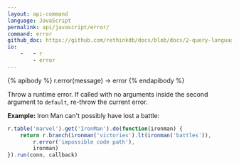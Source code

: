 ```yaml
---
layout: api-command 
language: JavaScript
permalink: api/javascript/error/
command: error 
github_doc: https://github.com/rethinkdb/docs/blob/docs/2-query-language/api/javascript/control-structures/error.md
io:
    -   - r
        - error
---
```


{% apibody %}
r.error(message) &rarr; error
{% endapibody %}

Throw a runtime error. If called with no arguments inside the second argument to `default`, re-throw the current error.

__Example:__ Iron Man can't possibly have lost a battle:

```js
r.table('marvel').get('IronMan').do(function(ironman) {
    return r.branch(ironman('victories').lt(ironman('battles')),
        r.error('impossible code path'),
        ironman)
}).run(conn, callback)
```


